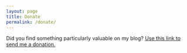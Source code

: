 ```yaml
---
layout: page
title: Donate
permalink: /donate/
---
```


Did you find something particularly valuable on my blog? [Use this link to send me a donation.](https://www.paypal.com/donate/?hosted_button_id=FW2YGYBRUPYBS)
